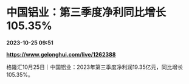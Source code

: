# 中国铝业：第三季度净利同比增长105.35%

**2023-10-25 09:51**

**https://www.gelonghui.com/live/1262388**

格隆汇10月25日｜中国铝业：2023年第三季度净利润19.35亿元，同比增长105.35%。